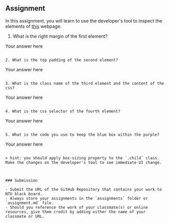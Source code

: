 ## Assignment

In this assignment, you will learn to use the developer's tool to inspect the elements of [this](https://nznznh.csb.app/) webpage.

1. What is the right margin of the first element? 

Your answer here
```

2. What is the top padding of the second element?
```
Your answer here
```

3. What is the class name of the third element and the content of the css?
```
Your answer here
```

4. What is the css selector of the fourth element?
```
Your answer here
```

5. What is the code you use to keep the blue box within the purple?
```
Your answer here
```

> hint: you should apply box-sizing property to the `.child` class. Make the changes on the developer's tool to see immediate UI change.



### Submission 

- Submit the URL of the GitHub Repository that contains your work to NTU black board.
- Always store your assignments in the `assignments` folder or `assignment.md` file.
- Should you reference the work of your classmate(s) or online resources, give them credit by adding either the name of your classmate or URL. 
